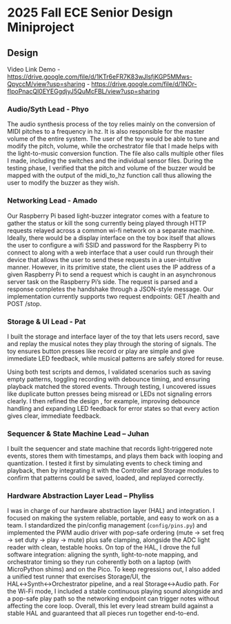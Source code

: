 # 2025 Fall ECE Senior Design Miniproject

## Design

Video Link Demo - https://drive.google.com/file/d/1KTr6eFR7K83wJlsfjKGP5MMws-QpyccM/view?usp=sharing
                - https://drive.google.com/file/d/1NOr-fIpoPnacQl0EYEGgdjyJ5QuMcFBL/view?usp=sharing

### Audio/Syth Lead - Phyo 

The audio synthesis process of the toy relies mainly on the conversion of MIDI pitches to a frequency in hz. It is also responsible for the master volume of the entire system. The user of the toy would be able to tune and modify the pitch, volume, while the orchestrator file that I made helps with the light-to-music conversion function. The file also calls multiple other files I made, including the switches and the individual sensor files. During the testing phase, I verified that the pitch and volume of the buzzer would be mapped with the output of the midi_to_hz function call thus allowing the user to modify the buzzer as they wish. 

### Networking Lead - Amado 

Our Raspberry Pi based light-buzzer integrator comes with a feature to gather the status or kill the song currently being played through HTTP requests relayed across a common wi-fi network on a separate machine. Ideally, there would be a display interface on the toy box itself that allows the user to configure a wifi SSID and password for the Raspberry Pi to connect to along with a web interface that a user could run through their device that allows the user to send these requests in a user-intuitive manner. However, in its primitive state, the client uses the IP address of a given Raspberry Pi to send a request which is caught in an asynchronous server task on the Raspberry Pi’s side. The request is parsed and a response completes the handshake through a JSON-style message. Our implementation currently supports two request endpoints: GET /health and POST /stop.

### Storage & UI Lead - Pat

I built the storage and interface layer of the toy that lets users record, save and replay the musical notes they play through the storing of signals. The toy ensures button presses like record or play are simple and give immediate LED feedback, while musical patterns are safely stored for reuse.

Using both test scripts and demos, I validated scenarios such as saving empty patterns, toggling recording with debounce timing, and ensuring playback matched the stored events. Through testing, I uncovered issues like duplicate button presses being misread or LEDs not signaling errors clearly. I then refined the design , for example, improving debounce handling and expanding LED feedback for error states so that every action gives clear, immediate feedback.

### Sequencer & State Machine Lead – Juhan

I built the sequencer and state machine that records light-triggered note events, stores them with timestamps, and plays them back with looping and quantization. I tested it first by simulating events to check timing and playback, then by integrating it with the Controller and Storage modules to confirm that patterns could be saved, loaded, and replayed correctly.

### Hardware Abstraction Layer Lead – Phyliss

I was in charge of our hardware abstraction layer (HAL) and integration. I focused on making the system reliable, portable, and easy to work on as a team. I standardized the pin/config management (`config/pins.py`) and implemented the PWM audio driver with pop-safe ordering (mute → set freq → set duty → play → mute) plus safe clamping, alongside the ADC light reader with clean, testable hooks. On top of the HAL, I drove the full software integration: aligning the synth, light-to-note mapping, and orchestrator timing so they run coherently both on a laptop (with MicroPython shims) and on the Pico. To keep regressions out, I also added a unified test runner that exercises Storage/UI, the HAL↔Synth↔Orchestrator pipeline, and a real Storage↔Audio path. For the Wi-Fi mode, I included a stable continuous playing sound alongside and a pop-safe play path so the networking endpoint can trigger notes without affecting the core loop. Overall, this let every lead stream build against a stable HAL and guaranteed that all pieces run together end-to-end.

